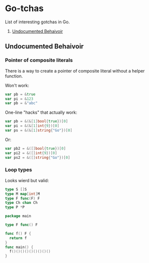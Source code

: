 # Go-tchas
List of interesting gotchas in Go.

1. [Undocumented Behaivoir](#undocumented-behaivoir)

## Undocumented Behaivoir
### Pointer of composite literals

There is a way to create a pointer of composite literal without a helper function.

Won't work:
```go
var pb = &true 
var pi = &123 
var pb = &"abc"
```

One-line "hacks" that actually work:
```go
var pb = &(&[1]bool{true})[0] 
var pi = &(&[1]int{9})[0]  
var ps = &(&[1]string{"Go"})[0]
```
Or:
```go
var pb2 = &([]bool{true})[0]  
var pi2 = &([]int{9})[0]
var ps2 = &([]string{"Go"})[0]
```

### Loop types
Looks wierd but valid:
```go
type S []S
type M map[int]M 
type F func(F) F 
type Ch chan Ch 
type P *P
```

```go
package main

type F func() F

func f() F { 
  return f
}
func main() {
  f()()()()()()()()()
}

```
